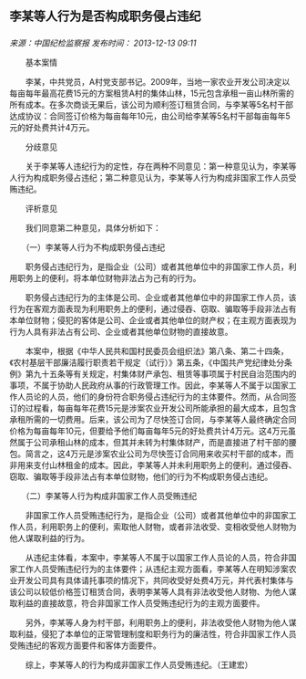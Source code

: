 ## 李某等人行为是否构成职务侵占违纪

### 

_来源：中国纪检监察报_ _发布时间： 2013-12-13 09:11_

　　基本案情

　　李某，中共党员，A村党支部书记。2009年，当地一家农业开发公司决定以每亩每年最高花费15元的方案租赁A村的集体山林，15元包含承租一亩山林所需的所有成本。在多次商谈无果后，该公司为顺利签订租赁合同，与李某等5名村干部达成协议：合同签订价格为每亩每年10元，由公司给李某等5名村干部每亩每年5元的好处费共计4万元。

　　分歧意见

　　关于李某等人违纪行为的定性，存在两种不同意见：第一种意见认为，李某等人行为构成职务侵占违纪；第二种意见认为，李某等人行为构成非国家工作人员受贿违纪。

　　评析意见

　　我们同意第二种意见，具体分析如下：

　　（一）李某等人行为不构成职务侵占违纪

　　职务侵占违纪行为，是指企业（公司）或者其他单位中的非国家工作人员，利用职务上的便利，将本单位财物非法占为己有的行为。

　　职务侵占违纪行为的主体是公司、企业或者其他单位中的非国家工作人员，该行为在客观方面表现为利用职务上的便利，通过侵吞、窃取、骗取等手段非法占有本单位财物；侵犯的客体是公司、企业或者其他单位的财产权；在主观方面表现为行为人具有非法占有公司、企业或者其他单位财物的直接故意。

　　本案中，根据《中华人民共和国村民委员会组织法》第八条、第二十四条，《农村基层干部廉洁履行职责若干规定（试行）》第五条，《中国共产党纪律处分条例》第九十五条等有关规定，村集体财产承包、租赁等事项属于村民自治范围内的事项，不属于协助人民政府从事的行政管理工作。因此，李某等人不属于以国家工作人员论的人员，他们的身份符合职务侵占违纪行为的主体要件。然而，从合同签订的过程看，每亩每年花费15元是涉案农业开发公司所能承担的最大成本，且包含承租所需的一切费用。后来，该公司为了尽快签订合同，与李某等人最终确定合同价格为每亩每年10元，但要给予他们每亩每年5元的好处费共计4万元。这4万元虽然属于公司承租山林的成本，但其并未转为村集体财产，而是直接进了村干部的腰包。简言之，这4万元是涉案农业公司为尽快签订合同用来收买村干部的成本，而非用来支付山林租金的成本。因此，李某等人并未利用职务上的便利，通过侵吞、窃取、骗取等手段非法占有本单位财物，他们的行为不构成职务侵占违纪。

　　（二）李某等人行为构成非国家工作人员受贿违纪

　　非国家工作人员受贿违纪行为，是指企业（公司）或者其他单位中的非国家工作人员，利用职务上的便利，索取他人财物，或者非法收受、变相收受他人财物为他人谋取利益的行为。

　　从违纪主体看，本案中，李某等人不属于以国家工作人员论的人员，符合非国家工作人员受贿违纪行为的主体要件；从违纪主观方面看，李某等人在明知涉案农业开发公司具有具体请托事项的情况下，共同收受好处费4万元，并代表村集体与该公司以较低价格签订租赁合同，表明李某等人具有非法收受他人财物、为他人谋取利益的直接故意，符合非国家工作人员受贿违纪行为的主观方面要件。

　　另外，李某等人身为村干部，利用职务上的便利，非法收受他人财物为他人谋取利益，侵犯了本单位的正常管理制度和职务行为的廉洁性，符合非国家工作人员受贿违纪的客观方面要件和客体方面要件。

　　综上，李某等人的行为构成非国家工作人员受贿违纪。（王建宏）